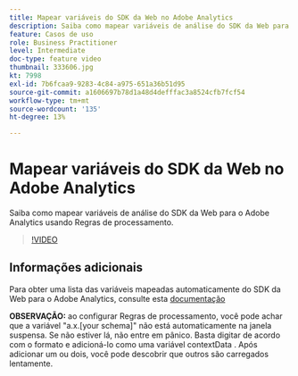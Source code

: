```yaml
---
title: Mapear variáveis do SDK da Web no Adobe Analytics
description: Saiba como mapear variáveis de análise do SDK da Web para o Adobe Analytics usando Regras de processamento.
feature: Casos de uso
role: Business Practitioner
level: Intermediate
doc-type: feature video
thumbnail: 333606.jpg
kt: 7998
exl-id: 7b6fcaa9-9283-4c84-a975-651a36b51d95
source-git-commit: a1606697b78d1a48d4defffac3a8524cfb7fcf54
workflow-type: tm+mt
source-wordcount: '135'
ht-degree: 13%

---
```


# Mapear variáveis do SDK da Web no Adobe Analytics

Saiba como mapear variáveis de análise do SDK da Web para o Adobe Analytics usando Regras de processamento.

>[!VIDEO](https://video.tv.adobe.com/v/333606/?quality=12&learn=on)

## Informações adicionais 

Para obter uma lista das variáveis mapeadas automaticamente do SDK da Web para o Adobe Analytics, consulte esta [documentação](https://experienceleague.adobe.com/docs/experience-platform/edge/data-collection/adobe-analytics/automatically-mapped-vars.html)

**OBSERVAÇÃO:** ao configurar Regras de processamento, você pode achar que a variável &quot;a.x.[your schema]&quot; não está automaticamente na janela suspensa. Se não estiver lá, não entre em pânico. Basta digitar de acordo com o formato e adicioná-lo como uma variável contextData . Após adicionar um ou dois, você pode descobrir que outros são carregados lentamente.
